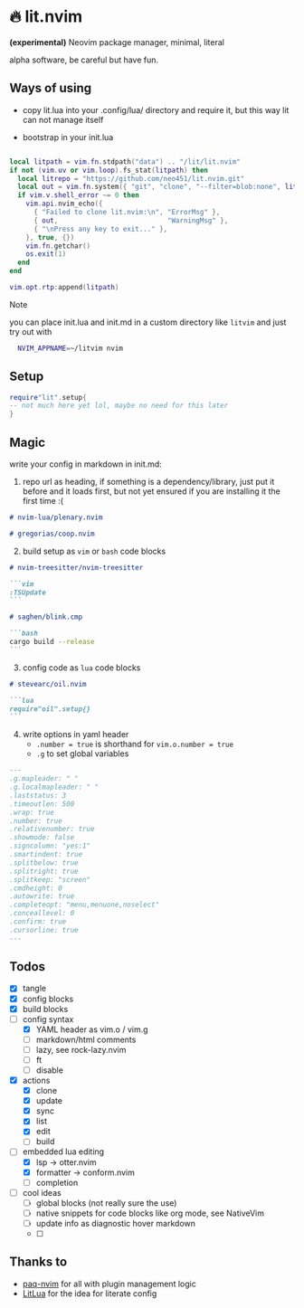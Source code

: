 # 🔥 lit.nvim

**(experimental)** Neovim package manager, minimal, literal

alpha software, be careful but have fun.

## Ways of using

- copy lit.lua into your .config/lua/ directory and require it, but this way lit can not manage itself

- bootstrap in your init.lua

```lua

local litpath = vim.fn.stdpath("data") .. "/lit/lit.nvim"
if not (vim.uv or vim.loop).fs_stat(litpath) then
  local litrepo = "https://github.com/neo451/lit.nvim.git"
  local out = vim.fn.system({ "git", "clone", "--filter=blob:none", litrepo, litpath })
  if vim.v.shell_error ~= 0 then
    vim.api.nvim_echo({
      { "Failed to clone lit.nvim:\n", "ErrorMsg" },
      { out,                           "WarningMsg" },
      { "\nPress any key to exit..." },
    }, true, {})
    vim.fn.getchar()
    os.exit(1)
  end
end

vim.opt.rtp:append(litpath)
```

> [!NOTE]
> you can place init.lua and init.md in a custom directory like `litvim` and just try out with
>
> ```bash
>   NVIM_APPNAME=~/litvim nvim
> ```

## Setup

```lua
require"lit".setup{
-- not much here yet lol, maybe no need for this later
}
```

## Magic

write your config in markdown in init.md:

1. repo url as heading, if something is a dependency/library, just put it before and it loads first, but not yet ensured if you are installing it the first time :(

```markdown
# nvim-lua/plenary.nvim

# gregorias/coop.nvim
```

2. build setup as `vim` or `bash` code blocks

````markdown
# nvim-treesitter/nvim-treesitter

```vim
:TSUpdate
```

# saghen/blink.cmp

```bash
cargo build --release
```
````

3. config code as `lua` code blocks

````markdown
# stevearc/oil.nvim

```lua
require"oil".setup{}
```
````

4. write options in yaml header
   - `.number = true` is shorthand for `vim.o.number = true`
   - `.g` to set global variables

```markdown
---
.g.mapleader: " "
.g.localmapleader: " "
.laststatus: 3
.timeoutlen: 500
.wrap: true
.number: true
.relativenumber: true
.showmode: false
.signcolumn: "yes:1"
.smartindent: true
.splitbelow: true
.splitright: true
.splitkeep: "screen"
.cmdheight: 0
.autowrite: true
.completeopt: "menu,menuone,noselect"
.conceallevel: 0
.confirm: true
.cursorline: true
---
```

## Todos

- [x] tangle
- [x] config blocks
- [x] build blocks
- [ ] config syntax
  - [x] YAML header as vim.o / vim.g
  - [ ] markdown/html comments
  - [ ] lazy, see rock-lazy.nvim
  - [ ] ft
  - [ ] disable
- [x] actions
  - [x] clone
  - [x] update
  - [x] sync
  - [x] list
  - [x] edit
  - [ ] build
- [ ] embedded lua editing
  - [x] lsp -> otter.nvim
  - [x] formatter -> conform.nvim
  - [ ] completion
- [ ] cool ideas
  - [ ] global blocks (not really sure the use)
  - [ ] native snippets for code blocks like org mode, see NativeVim
  - [ ] update info as diagnostic hover markdown
  - [ ]

## Thanks to

- [paq-nvim](https://github.com/savq/paq-nvim) for all with plugin management logic
- [LitLua](https://github.com/jwtly10/litlua) for the idea for literate config

